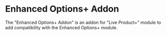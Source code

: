 # Enhanced Options+ Addon

The "Enhanced Options+ Addon" is an addon for "Live Product+" module to add compatibility with the Enhanced Options+ module.
